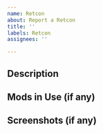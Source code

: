 ```yaml
---
name: Retcon
about: Report a Retcon
title: ''
labels: Retcon
assignees: ''

---
```


Description
-
Mods in Use (if any)
-
Screenshots (if any)
-
